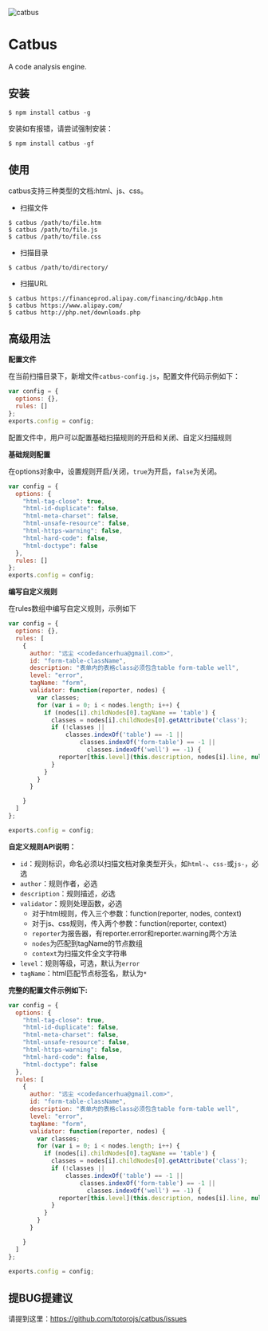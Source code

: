 ![catbus](https://f.cloud.github.com/assets/1229684/833986/8b8fe03a-f2b1-11e2-8948-0d0fc0d6a2b9.jpg)

# Catbus
A code analysis engine.

## 安装
```
$ npm install catbus -g
```
安装如有报错，请尝试强制安装：
```
$ npm install catbus -gf
```

## 使用
catbus支持三种类型的文档:html、js、css。
- 扫描文件
```
$ catbus /path/to/file.htm
$ catbus /path/to/file.js
$ catbus /path/to/file.css
```

- 扫描目录
```
$ catbus /path/to/directory/
```

- 扫描URL
```
$ catbus https://financeprod.alipay.com/financing/dcbApp.htm
$ catbus https://www.alipay.com/
$ catbus http://php.net/downloads.php
```

## 高级用法

**配置文件**

在当前扫描目录下，新增文件`catbus-config.js`，配置文件代码示例如下：

```javascript
var config = {
  options: {},
  rules: []
};
exports.config = config;

```

配置文件中，用户可以配置基础扫描规则的开启和关闭、自定义扫描规则


**基础规则配置**

在options对象中，设置规则开启/关闭，`true`为开启，`false`为关闭。

```javascript
var config = {
  options: {
    "html-tag-close": true, 
    "html-id-duplicate": false, 
    "html-meta-charset": false, 
    "html-unsafe-resource": false, 
    "html-https-warning": false, 
    "html-hard-code": false, 
    "html-doctype": false
  },
  rules: []
};
exports.config = config;
```

**编写自定义规则**

在rules数组中编写自定义规则，示例如下

```javascript
var config = {
  options: {},
  rules: [
    {
      author: "远尘 <codedancerhua@gmail.com>",
      id: "form-table-className",
      description: "表单内的表格class必须包含table form-table well",
      level: "error",
      tagName: "form",
      validator: function(reporter, nodes) {
        var classes;
        for (var i = 0; i < nodes.length; i++) {
          if (nodes[i].childNodes[0].tagName == 'table') {
            classes = nodes[i].childNodes[0].getAttribute('class');
            if (!classes ||
                classes.indexOf('table') == -1 || 
                    classes.indexOf('form-table') == -1 ||
                      classes.indexOf('well') == -1) {
              reporter[this.level](this.description, nodes[i].line, null, this)
            }
          }
        }
      }

    }
  ]
};

exports.config = config;
```

**自定义规则API说明：**
- `id`：规则标识，命名必须以扫描文档对象类型开头，如`html-`、`css-`或`js-`，必选
- `author`：规则作者，必选
- `description`：规则描述，必选
- `validator`：规则处理函数，必选
    - 对于html规则，传入三个参数：function(reporter, nodes, context)
    - 对于js、css规则，传入两个参数：function(reporter, context)
    - `reporter`为报告器，有reporter.error和reporter.warning两个方法
    - `nodes`为匹配到tagName的节点数组
    - `context`为扫描文件全文字符串
- `level`：规则等级，可选，默认为`error`
- `tagName`：html匹配节点标签名，默认为`*`


**完整的配置文件示例如下:**

```javascript
var config = {
  options: {
    "html-tag-close": true, 
    "html-id-duplicate": false, 
    "html-meta-charset": false, 
    "html-unsafe-resource": false, 
    "html-https-warning": false, 
    "html-hard-code": false, 
    "html-doctype": false
  },
  rules: [
    {
      author: "远尘 <codedancerhua@gmail.com>",
      id: "form-table-className",
      description: "表单内的表格class必须包含table form-table well",
      level: "error",
      tagName: "form",
      validator: function(reporter, nodes) {
        var classes;
        for (var i = 0; i < nodes.length; i++) {
          if (nodes[i].childNodes[0].tagName == 'table') {
            classes = nodes[i].childNodes[0].getAttribute('class');
            if (!classes ||
                classes.indexOf('table') == -1 || 
                    classes.indexOf('form-table') == -1 ||
                      classes.indexOf('well') == -1) {
              reporter[this.level](this.description, nodes[i].line, null, this)
            }
          }
        }
      }

    }
  ]
};

exports.config = config;
```

## 提BUG提建议
请提到这里：https://github.com/totorojs/catbus/issues
